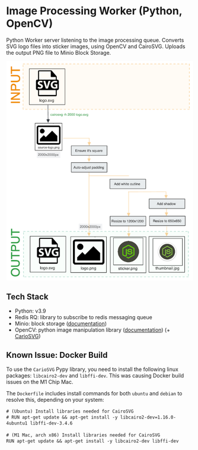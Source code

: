 # Image Processing Worker (Python, OpenCV)

Python Worker server listening to the image processing queue. Converts SVG logo files into sticker images, using OpenCV and CairoSVG. Uploads the output PNG file to Minio Block Storage.

![Image Transformation](./sticker-creation-flow.png)

## Tech Stack

- Python: v3.9
- Redis RQ: library to subscribe to redis messaging queue
- Minio: block storage ([documentation](https://min.io/docs/minio/linux/developers/python/API.html))
- OpenCV: python image manipulation library ([documentation](https://github.com/opencv/opencv-python)) (+ [CarioSVG](https://cairosvg.org/documentation/))

## Known Issue: Docker Build

To use the `CarioSVG` Pypy library, you need to install the following linux packages: `libcairo2-dev` and `libffi-dev`. This was causing Docker build issues on the M1 Chip Mac.

The `Dockerfile` includes install commands for both `ubuntu` and `debian` to resolve this, depending on your system:

```
# (Ubuntu) Install libraries needed for CairoSVG
# RUN apt-get update && apt-get install -y libcairo2-dev=1.16.0-4ubuntu1 libffi-dev-3.4.6

# (M1 Mac, arch x86) Install libraries needed for CairoSVG
RUN apt-get update && apt-get install -y libcairo2-dev libffi-dev
```